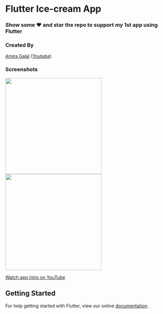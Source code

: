 # Flutter Ice-cream App

### Show some :heart: and star the repo to support my 1st app using Flutter 

### Created By
[Amira Galal](https://github.com/Amirag96) ([Youtube](https://www.youtube.com/channel/UCJl8-U8frbCvbU29YXbgh9A))


### Screenshots

<img src="src1.png" height="300em" /> <img src="src2.png" height="300em" />

[Watch app intro on YouTube](https://youtu.be/ubC28XmIPDE)


## Getting Started

For help getting started with Flutter, view our online
[documentation](https://flutter.io/).




